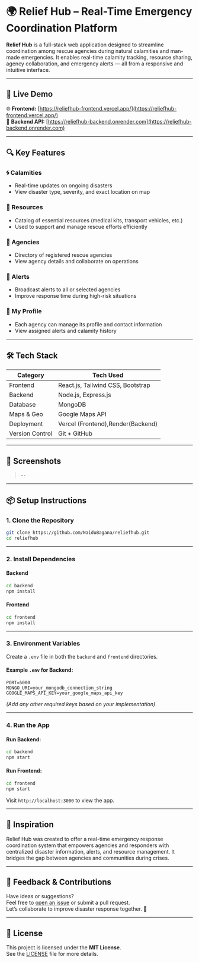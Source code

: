 
# 🌍 Relief Hub – Real-Time Emergency Coordination Platform

**Relief Hub** is a full-stack web application designed to streamline coordination among rescue agencies during natural calamities and man-made emergencies. It enables real-time calamity tracking, resource sharing, agency collaboration, and emergency alerts — all from a responsive and intuitive interface.

---

## 🚀 Live Demo

🌐 **Frontend:** [https://reliefhub-frontend.vercel.app/](https://reliefhub-frontend.vercel.app/)  
🔧 **Backend API:** [https://reliefhub-backend.onrender.com](https://reliefhub-backend.onrender.com)

---

## 🔍 Key Features

### 🌀 Calamities
- Real-time updates on ongoing disasters
- View disaster type, severity, and exact location on map

### 🧰 Resources
- Catalog of essential resources (medical kits, transport vehicles, etc.)
- Used to support and manage rescue efforts efficiently

### 🏢 Agencies
- Directory of registered rescue agencies
- View agency details and collaborate on operations

### 📢 Alerts
- Broadcast alerts to all or selected agencies
- Improve response time during high-risk situations

### 🙋 My Profile
- Each agency can manage its profile and contact information
- View assigned alerts and calamity history

---

## 🛠️ Tech Stack

| Category       | Tech Used                         |
|----------------|-----------------------------------|
| Frontend       | React.js, Tailwind CSS, Bootstrap |
| Backend        | Node.js, Express.js               |
| Database       | MongoDB                           |
| Maps & Geo     | Google Maps API                   |
| Deployment     | Vercel (Frontend),Render(Backend) |
| Version Control| Git + GitHub                      |

---

## 📸 Screenshots

> --

---

## 📦 Setup Instructions

### 1. Clone the Repository

```bash
git clone https://github.com/NaiduBagana/reliefhub.git
cd reliefhub
```

---

### 2. Install Dependencies

#### Backend

```bash
cd backend
npm install
```

#### Frontend

```bash
cd frontend
npm install
```

---

### 3. Environment Variables

Create a `.env` file in both the `backend` and `frontend` directories.

#### Example `.env` for Backend:

```env
PORT=5000
MONGO_URI=your_mongodb_connection_string
GOOGLE_MAPS_API_KEY=your_google_maps_api_key
```

*(Add any other required keys based on your implementation)*

---

### 4. Run the App

#### Run Backend:

```bash
cd backend
npm start
```

#### Run Frontend:

```bash
cd frontend
npm start
```

Visit `http://localhost:3000` to view the app.

---

## 🧠 Inspiration

Relief Hub was created to offer a real-time emergency response coordination system that empowers agencies and responders with centralized disaster information, alerts, and resource management. It bridges the gap between agencies and communities during crises.

---

## 🙌 Feedback & Contributions

Have ideas or suggestions?  
Feel free to [open an issue](https://github.com/NaiduBagana/reliefhub/issues) or submit a pull request.  
Let’s collaborate to improve disaster response together. 💪

---

## 📜 License

This project is licensed under the **MIT License**.  
See the [LICENSE](LICENSE) file for more details.
